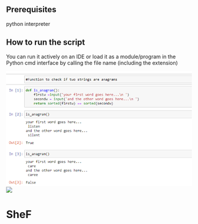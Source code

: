 ## Prerequisites
python interpreter

## How to run the script
You can run it actively on an IDE or load it as a module/program in the Python cmd interface by calling the file name (including the extension)

<img src="Screenshot 2.png">

<img src="Screenshot 202.png">

# SheF